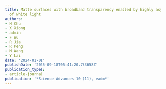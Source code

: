 ```yaml
---
title: Matte surfaces with broadband transparency enabled by highly asymmetric diffusion
  of white light
authors:
- H Chu
- X Xiong
- admin
- F Wu
- R Jia
- R Peng
- M Wang
- Y Lai
date: '2024-01-01'
publishDate: '2025-09-18T05:41:20.753658Z'
publication_types:
- article-journal
publication: '*Science Advances 10 (11), eadm*'
---
```

